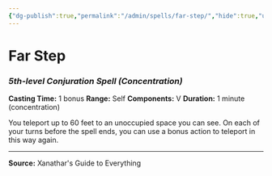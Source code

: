 ```yaml
---
{"dg-publish":true,"permalink":"/admin/spells/far-step/","hide":true,"updated":"2025-08-11T11:53:30.845+01:00"}
---
```


# Far Step
### *5th-level Conjuration Spell* *(Concentration)*
**Casting Time:** 1 bonus
**Range:** Self
**Components:** V
**Duration:** 1 minute (concentration)

You teleport up to 60 feet to an unoccupied space you can see. On each of your turns before the spell ends, you can use a bonus action to teleport in this way again.

---
**Source:** Xanathar's Guide to Everything